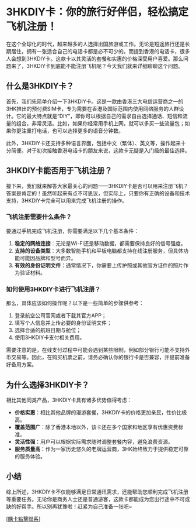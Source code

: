# 3HKDIY卡：你的旅行好伴侣，轻松搞定飞机注册！

在这个全球化的时代，越来越多的人选择出国旅游或工作。无论是短途旅行还是长期居住，拥有一张适合自己的电话卡都是必不可少的。而提到香港的电话卡，很多人会想到3HKDIY卡。这款卡以其灵活的套餐和实惠的价格深受用户喜爱。那么问题来了，3HKDIY卡到底能不能注册飞机呢？今天我们就来详细聊聊这个问题。

## 什么是3HKDIY卡？

首先，我们先简单介绍一下3HKDIY卡。这是一款由香港三大电信运营商之一的3HK推出的预付费SIM卡，专为需要在香港及国际范围内使用网络服务的人群设计。它的最大特点就是“DIY”，即你可以根据自己的需求自由选择通话、短信和流量的组合，非常灵活。比如，如果你经常用手机上网，就可以多买一些流量包；如果你更注重打电话，也可以选择更多的语音分钟数。

此外，3HKDIY卡还支持多种语言界面，包括中文（繁体）、英文等，操作起来十分简便。对于初次接触香港电话卡的朋友来说，这款卡无疑是入门级的最佳选择。

## 3HKDIY卡能否用于飞机注册？

接下来，我们就来解答大家最关心的问题——3HKDIY卡是否可以用来注册飞机？答案是肯定的！虽然听起来有点不可思议，但实际上，只要你有正确的设备和技术支持，3HKDIY卡完全可以用来完成飞机注册的操作。

### 飞机注册需要什么条件？

要通过手机完成飞机注册，你需要满足以下几个基本条件：

1. **稳定的网络连接**：无论是Wi-Fi还是移动数据，都需要保持良好的信号强度。
2. **支持的设备类型**：大多数智能手机和平板电脑都支持在线注册服务，但具体功能可能因品牌和型号而异。
3. **有效的身份证明文件**：通常情况下，你需要上传护照或其他官方证件的照片作为验证材料。

### 如何使用3HKDIY卡进行飞机注册？

那么，具体应该如何操作呢？以下是一些简单的步骤供参考：

1. 登录航空公司官网或者下载其官方APP；
2. 填写个人信息并上传必要的身份证明文件；
3. 选择合适的航班日期与舱位；
4. 使用3HKDIY卡支付相关费用。

需要注意的是，在线支付过程中可能会遇到某些限制，例如部分银行可能不支持外币交易等。因此，在购买机票之前，请务必确认你的银行卡是否兼容，并提前准备好备用方案。

## 为什么选择3HKDIY卡？

相比其他同类产品，3HKDIY卡具有诸多优势值得考虑：

- **价格实惠**：相比其他品牌的漫游套餐，3HKDIY卡的价格更加亲民，性价比极高。
- **覆盖范围广**：除了香港本地以外，该卡还在多个国家和地区享有优惠资费标准。
- **灵活性强**：用户可以根据实际需求随时调整套餐内容，避免浪费资源。
- **服务质量高**：作为一家历史悠久的老牌运营商，3HK始终致力于提供稳定可靠的服务体验。

## 小结

综上所述，3HKDIY卡不仅能够满足日常通讯需求，还能帮助您顺利完成飞机注册等重要任务。无论你是商务人士还是普通游客，这款卡都能成为您出行途中不可或缺的好帮手。所以别再犹豫啦！赶紧为自己准备一张吧~

[[購卡點擊聯系](https://t.me/s/esim1088)]